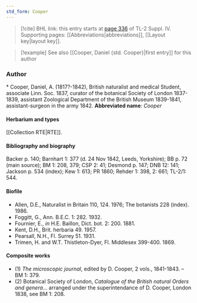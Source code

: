 ```yaml
---
std_form: Cooper
---
```


> [!cite] BHL link: this entry starts at [page 336](https://www.biodiversitylibrary.org/page/33266013) of TL-2 Suppl. IV.
> Supporting pages: [[Abbreviations|abbreviations]], [[Layout key|layout key]].

> [!example] See also [[Cooper, Daniel {std. Cooper}|first entry]] for this author

### Author

\* Cooper, Daniel, A. (1817?-1842), British naturalist and medical Student, associate Linn. Soc. 1837, curator of the botanical Society of London 1837-1839, assistant Zoological Department of the British Museum 1839-1841, assistant-surgeon in the army 1842. 
**Abbreviated name**: *Cooper*

#### Herbarium and types

[[Collection RTE|RTE]].

#### Bibliography and biography

Backer p. 140; Barnhart 1: 377 (d. 24 Nov 1842, Leeds, Yorkshire); BB p. 72 (main source); BM 1: 208, 379; CSP 2: 41; Desmond p. 147; DNB 12: 141; Jackson p. 534 (index); Kew 1: 613; PR 1860; Rehder 1: 398, 2: 661; TL-2/1: 544.

#### Biofile

- Allen, D.E., Naturalist in Britain 110, 124. 1976; The botanists 228 (index). 1986.
- Foggitt, G., Ann. B.E.C. 1: 282. 1932.
- Fournier, E., *in* H.E. Baillon, Dict. bot. 2: 200. 1881.
- Kent, D.H., Brit. herbaria 49. 1957.
- Pearsall, N.H., Fl. Surrey 51. 1931.
- Trimen, H. and W.T. Thistleton-Dyer, Fl. Middlesex 399-400. 1869.

#### Composite works

- (1) *The microscopic journal*, edited by D. Cooper, 2 vols., 1841-1843. – BM 1: 379.
- (2) Botanical Society of London, *Catalogue of the British natural Orders and genera*... arranged under the superintendance of D. Cooper, London 1838, see BM 1: 208.

